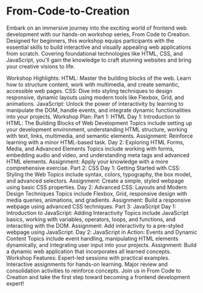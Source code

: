 # From-Code-to-Creation
Embark on an immersive journey into the exciting world of frontend web development with our hands-on workshop series, From Code to Creation. Designed for beginners, this workshop equips participants with the essential skills to build interactive and visually appealing web applications from scratch. Covering foundational technologies like HTML, CSS, and JavaScript, you'll gain the knowledge to craft stunning websites and bring your creative visions to life.

Workshop Highlights:
HTML: Master the building blocks of the web. Learn how to structure content, work with multimedia, and create semantic, accessible web pages.
CSS: Dive into styling techniques to design responsive, dynamic layouts using modern tools like Flexbox, Grid, and animations.
JavaScript: Unlock the power of interactivity by learning to manipulate the DOM, handle events, and integrate dynamic functionalities into your projects.
Workshop Plan:
Part 1: HTML
Day 1: Introduction to HTML: The Building Blocks of Web Development
Topics include setting up your development environment, understanding HTML structure, working with text, links, multimedia, and semantic elements.
Assignment: Reinforce learning with a minor HTML-based task.
Day 2: Exploring HTML Forms, Media, and Advanced Elements
Topics include working with forms, embedding audio and video, and understanding meta tags and advanced HTML elements.
Assignment: Apply your knowledge with a more comprehensive exercise.
Part 2: CSS
Day 1: Getting Started with CSS: Styling the Web
Topics include syntax, colors, typography, the box model, and advanced selectors.
Assignment: Create a simple, styled webpage using basic CSS properties.
Day 2: Advanced CSS: Layouts and Modern Design Techniques
Topics include Flexbox, Grid, responsive design with media queries, animations, and gradients.
Assignment: Build a responsive webpage using advanced CSS techniques.
Part 3: JavaScript
Day 1: Introduction to JavaScript: Adding Interactivity
Topics include JavaScript basics, working with variables, operators, loops, and functions, and interacting with the DOM.
Assignment: Add interactivity to a pre-styled webpage using JavaScript.
Day 2: JavaScript in Action: Events and Dynamic Content
Topics include event handling, manipulating HTML elements dynamically, and integrating user input into your projects.
Assignment: Build a dynamic web application that incorporates all learned concepts.
Workshop Features:
Expert-led sessions with practical examples.
Interactive assignments for hands-on learning.
Major review and consolidation activities to reinforce concepts.
Join us in From Code to Creation and take the first step toward becoming a frontend development expert!


